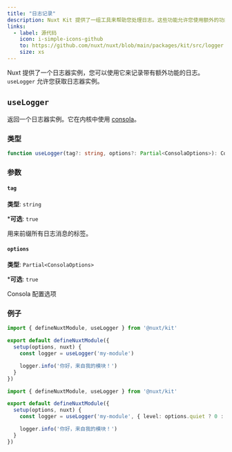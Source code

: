 ```yaml
---
title: "日志记录"
description: Nuxt Kit 提供了一组工具来帮助您处理日志。这些功能允许您使用额外的功能记录消息。
links:
  - label: 源代码
    icon: i-simple-icons-github
    to: https://github.com/nuxt/nuxt/blob/main/packages/kit/src/logger.ts
    size: xs
---
```


Nuxt 提供了一个日志器实例，您可以使用它来记录带有额外功能的日志。`useLogger` 允许您获取日志器实例。

## `useLogger`

返回一个日志器实例。它在内核中使用 [consola](https://github.com/unjs/consola)。

### 类型

```ts
function useLogger(tag?: string, options?: Partial<ConsolaOptions>): ConsolaInstance
```

### 参数

#### `tag`

**类型**: `string`

***可选**: `true`

用来前缀所有日志消息的标签。

#### `options`

**类型**: `Partial<ConsolaOptions>`

***可选**: `true`

Consola 配置选项

### 例子

```ts
import { defineNuxtModule, useLogger } from '@nuxt/kit'

export default defineNuxtModule({
  setup(options, nuxt) {
    const logger = useLogger('my-module')

    logger.info('你好，来自我的模块！')
  }
})
```

```ts
import { defineNuxtModule, useLogger } from '@nuxt/kit'

export default defineNuxtModule({
  setup(options, nuxt) {
    const logger = useLogger('my-module', { level: options.quiet ? 0 : 3 })

    logger.info('你好，来自我的模块！')
  }
})
```

